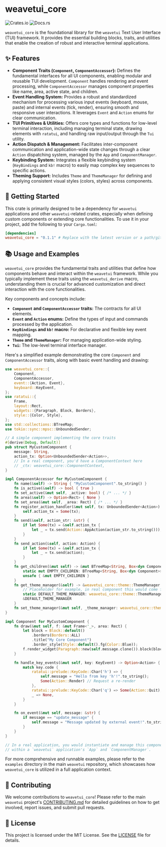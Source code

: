 # weavetui_core

![Crates.io](https://img.shields.io/crates/v/weavetui_core) ![Docs.rs](https://docs.rs/weavetui_core/badge.svg)

`weavetui_core` is the foundational library for the `weavetui` Text User Interface (TUI) framework. It provides the essential building blocks, traits, and utilities that enable the creation of robust and interactive terminal applications.

## ✨ Features

*   **Component Traits (`Component`, `ComponentAccessor`):** Defines the fundamental interfaces for all UI components, enabling modular and reusable TUI development. `Component` handles rendering and event processing, while `ComponentAccessor` manages component properties like name, area, active state, and children.
*   **Event Handling System:** Provides a robust and standardized mechanism for processing various input events (keyboard, mouse, paste) and internal events (tick, render), ensuring smooth and responsive user interactions. It leverages `Event` and `Action` enums for clear communication.
*   **TUI Primitives & Utilities:** Offers core types and functions for low-level terminal interaction, including managing terminal state, drawing elements with `ratatui`, and handling raw input/output through the `Tui` utility.
*   **Action Dispatch & Management:** Facilitates inter-component communication and application-wide state changes through a clear `Action` dispatching system, managed by the `App` and `ComponentManager`.
*   **Keybinding System:** Integrates a flexible keybinding system (`KeyBindings` and `kb!` macro) to easily map complex key sequences to specific actions.
*   **Theming Support:** Includes `Theme` and `ThemeManager` for defining and applying consistent visual styles (colors, styles) across components.

## 🚀 Getting Started

This crate is primarily designed to be a dependency for `weavetui` applications and other `weavetui`-related crates, especially when defining custom components or extending core functionalities. To use it in your project, add the following to your `Cargo.toml`:

```toml
[dependencies]
weavetui_core = "0.1.1" # Replace with the latest version or a path/git dependency for development
```

## 📚 Usage and Examples

`weavetui_core` provides the fundamental traits and utilities that define how components behave and interact within the `weavetui` framework. While you typically implement these traits using the `weavetui_derive` macro, understanding them is crucial for advanced customization and direct interaction with the core functionalities.

Key components and concepts include:
*   **`Component` and `ComponentAccessor` traits:** The contracts for all UI elements.
*   **`Event` and `Action` enums:** Define the types of input and commands processed by the application.
*   **`KeyBindings` and `kb!` macro:** For declarative and flexible key event mapping.
*   **`Theme` and `ThemeManager`:** For managing application-wide styling.
*   **`Tui`:** The low-level terminal interface manager.

Here's a simplified example demonstrating the core `Component` and `ComponentAccessor` traits, along with basic event handling and drawing:

```rust
use weavetui_core::{
    Component,
    ComponentAccessor,
    event::{Action, Event},
    keyboard::KeyEvent,
};
use ratatui::{
    Frame,
    layout::Rect,
    widgets::{Paragraph, Block, Borders},
    style::{Color, Style},
};
use std::collections::BTreeMap;
use tokio::sync::mpsc::UnboundedSender;

// A simple component implementing the core traits
#[derive(Debug, Default)]
pub struct MyCustomComponent {
    message: String,
    action_tx: Option<UnboundedSender<Action>>,
    // In a real component, you'd have a ComponentContext here
    // _ctx: weavetui_core::ComponentContext,
}

impl ComponentAccessor for MyCustomComponent {
    fn name(&self) -> String { "MyCustomComponent".to_string() }
    fn is_active(&self) -> bool { true }
    fn set_active(&mut self, _active: bool) { /* ... */ }
    fn area(&self) -> Option<Rect> { None }
    fn set_area(&mut self, _area: Rect) { /* ... */ }
    fn register_action_handler(&mut self, tx: UnboundedSender<Action>) {
        self.action_tx = Some(tx);
    }
    fn send(&self, action_str: &str) {
        if let Some(tx) = &self.action_tx {
            let _ = tx.send(Action::AppAction(action_str.to_string()));
        }
    }
    fn send_action(&self, action: Action) {
        if let Some(tx) = &self.action_tx {
            let _ = tx.send(action);
        }
    }
    fn get_children(&mut self) -> &mut BTreeMap<String, Box<dyn Component>> {
        static mut EMPTY_CHILDREN: BTreeMap<String, Box<dyn Component>> = BTreeMap::new();
        unsafe { &mut EMPTY_CHILDREN }
    }
    fn get_theme_manager(&self) -> &weavetui_core::theme::ThemeManager {
        // Placeholder for example, in real component this would come from _ctx
        static DEFAULT_THEME_MANAGER: weavetui_core::theme::ThemeManager = weavetui_core::theme::ThemeManager::new();
        &DEFAULT_THEME_MANAGER
    }
    fn set_theme_manager(&mut self, _theme_manager: weavetui_core::theme::ThemeManager) { /* ... */ }
}

impl Component for MyCustomComponent {
    fn draw(&mut self, f: &mut Frame<'_>, area: Rect) {
        let block = Block::default()
            .borders(Borders::ALL)
            .title("My Core Component")
            .border_style(Style::default().fg(Color::Blue));
        f.render_widget(Paragraph::new(self.message.clone()).block(block), area);
    }

    fn handle_key_events(&mut self, key: KeyEvent) -> Option<Action> {
        match key.code {
            ratatui::prelude::KeyCode::Char('h') => {
                self.message = "Hello from key 'h'!".to_string();
                Some(Action::Render) // Request a re-render
            },
            ratatui::prelude::KeyCode::Char('q') => Some(Action::Quit),
            _ => None,
        }
    }

    fn on_event(&mut self, message: &str) {
        if message == "update_message" {
            self.message = "Message updated by external event!".to_string();
        }
    }
}

// In a real application, you would instantiate and manage this component
// within a `weavetui` application's `App` and `ComponentManager`.
```

For more comprehensive and runnable examples, please refer to the `examples` directory in the main `weavetui` repository, which showcases how `weavetui_core` is utilized in a full application context.

## 🤝 Contributing

We welcome contributions to `weavetui_core`! Please refer to the main `weavetui` project's [CONTRIBUTING.md](../../CONTRIBUTING.md) for detailed guidelines on how to get involved, report issues, and submit pull requests.

## 📄 License

This project is licensed under the MIT License. See the [LICENSE](../../LICENSE) file for details.
